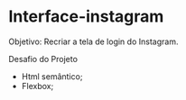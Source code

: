 # Interface-instagram


Objetivo: Recriar a tela de login do Instagram.


Desafio do Projeto 

- Html semântico;
- Flexbox;
